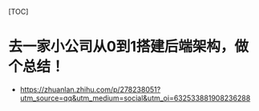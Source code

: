 [TOC]

# 去一家小公司从0到1搭建后端架构，做个总结！



- https://zhuanlan.zhihu.com/p/278238051?utm_source=qq&utm_medium=social&utm_oi=632533881908236288